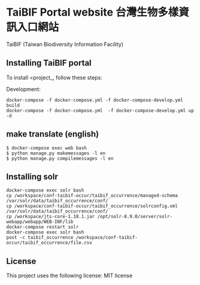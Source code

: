 # TaiBIF Portal website 台灣生物多樣資訊入口網站

TaiBIF (Taiwan Biodiversity Information Facility)

## Installing TaiBIF portal

To install <project_, follow these steps:

Development:
```
docker-compose -f docker-compose.yml -f docker-compose-develop.yml build
docker-compose -f docker-compose.yml  -f docker-compose-develop.yml up -d
```


## make translate (english)

```
$ docker-compose exec web bash
$ python manage.py makemessages -l en
$ python manage.py compilemessages -l en
```
## Installing solr
```
docker-compose exec solr bash
cp /workspace/conf-taibif-occur/taibif_occurrence/managed-schema /var/solr/data/taibif_occurrence/conf/
cp /workspace/conf-taibif-occur/taibif_occurrence/solrconfig.xml /var/solr/data/taibif_occurrence/conf/
cp /workspace/jts-core-1.18.1.jar /opt/solr-8.9.0/server/solr-webapp/webapp/WEB-INF/lib
docker-compose restart solr
docker-compose exec solr bash
post -c taibif_occurrence /workspace/conf-taibif-occur/taibif_occurrence/file.csv
```

<!--
## Contributing to <project_name>

To contribute to <project_name>, follow these steps:

1. Fork this repository.
2. Create a branch: `git checkout -b <branch_name>`.
3. Make your changes and commit them: `git commit -m '<commit_message>'`
4. Push to the original branch: `git push origin <project_name>/<location>`
5. Create the pull request.

Alternatively see the GitHub documentation on [creating a pull request](https://help.github.com/en/github/collaborating-with-issues-and-pull-requests/creating-a-pull-request).

## Contributors

Thanks to the following people who have contributed to this project:

* [@scottydocs](https://github.com/scottydocs) 📖
* [@cainwatson](https://github.com/cainwatson) 🐛
* [@calchuchesta](https://github.com/calchuchesta) 🐛

You might want to consider using something like the [All Contributors](https://github.com/all-contributors/all-contributors) specification and its [emoji key](https://allcontributors.org/docs/en/emoji-key).

## Contact

If you want to contact me you can reach me at <your_email@address.com>.
-->
## License

This project uses the following license: MIT license
